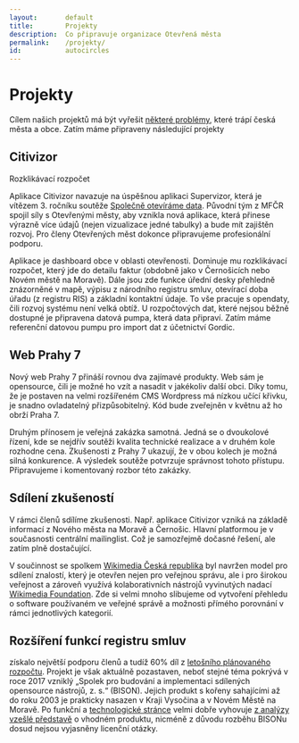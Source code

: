 ```yaml
---
layout:       default
title:        Projekty
description:  Co připravuje organizace Otevřená města
permalink:    /projekty/
id:           autocircles
---
```


Projekty
========================
Cílem našich projektů má být vyřešit [některé problémy](/problemy/), které trápí česká města a obce. Zatím máme připraveny následující projekty

## Citivizor
Rozklikávací rozpočet

Aplikace Citivizor navazuje na úspěšnou aplikaci Supervizor, která je vítězem 3. ročníku soutěže [Společně otevíráme data](http://www.otevrenadata.cz/soutez/). Původní tým z MFČR spojil síly s Otevřenými městy, aby vznikla nová aplikace, která přinese výrazně více údajů (nejen vizualizace jedné tabulky) a bude mít zajištěn rozvoj. Pro členy Otevřených měst dokonce připravujeme profesionální podporu.

Aplikace je dashboard obce v oblasti otevřenosti. Dominuje mu rozklikávací rozpočet, který jde do detailu faktur (obdobně jako v Černošicích nebo Novém městě na Moravě). Dále jsou zde funkce úřední desky přehledně znázorněné v mapě, výpisu z národního registru smluv, otevírací doba úřadu (z registru RIS) a základní kontaktní údaje. To vše pracuje s opendaty, čili rozvoj systému není velká obtíž. U rozpočtových dat, které nejsou běžně dostupné je připravena datová pumpa, která data připraví. Zatím máme referenční datovou pumpu pro import dat z účetnictví Gordic.

## Web Prahy 7

Nový web Prahy 7 přináší rovnou dva zajímavé produkty. Web sám je opensource, čili je možné ho vzít a nasadit v jakékoliv další obci. Díky tomu, že je postaven na velmi rozšířeném CMS Wordpress  má nízkou učící křivku, je snadno ovladatelný přizpůsobitelný. Kód bude zveřejněn v květnu až ho obrží Praha 7.

Druhým přínosem je veřejná zakázka samotná. Jedná se o dvoukolové řízení, kde se nejdřív soutěži kvalita technické realizace a v druhém kole rozhodne cena. Zkušenosti z Prahy 7 ukazují, že v obou kolech je možná silná konkurence. A výsledek soutěže potvrzuje správnost tohoto přístupu. Připravujeme i komentovaný rozbor této zakázky.

## Sdílení zkušeností
V rámci členů sdílíme zkušenosti. Např. aplikace Citivizor vzniká na základě informací z Nového města na Moravě a Černošic. Hlavní platformou je v současnosti centrální mailinglist. Což je samozřejmě dočasné řešení, ale zatím plně dostačující.

V součinnost se spolkem [Wikimedia Česká republika](https://www.wikimedia.cz/web/Wikimedia_%C4%8Cesk%C3%A1_republika) byl navržen model pro sdílení znalostí, který je otevřen nejen pro veřejnou správu, ale i pro širokou veřejnost a zároveň využívá kolaborativních nástrojů vyvinutých nadací [Wikimedia Foundation](https://www.wikimedia.cz/web/Slovn%C3%AD%C4%8Dek_pojm%C5%AF#Projekty_Wikimedia). Zde si velmi mnoho slibujeme od vytvoření přehledu o software používaném ve veřejné správě a možnosti přímého porovnání v rámci jednotlivých kategorií. 

## Rozšíření funkcí registru smluv
získalo největší podporu členů a tudíž 60% díl z [letošního plánovaného rozpočtu](https://gitlab.com/otevrenamesta/documents/blob/master/rozpocet/2017/rozpocet.ods). Projekt je však aktuálně pozastaven, neboť stejné téma pokrývá v roce 2017 vzniklý „Spolek pro budování a implementaci sdílených opensource nástrojů, z. s.“ (BISON). Jejich produkt s kořeny sahajícími až do roku 2003 je prakticky nasazen v Kraji Vysočina a v Novém Městě na Moravě. Po funkční a [technologické stránce](/open-source/) velmi dobře vyhovuje [z analýzy vzešlé představě](/projekty/smlouvy/) o vhodném produktu, nicméně z důvodu rozběhu BISONu dosud nejsou vyjasněny licenční otázky.  

